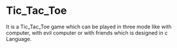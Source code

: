 # Tic_Tac_Toe
It is a Tic_Tac_Toe game which can be played in three mode like with computer, with evil computer or with friends which is designed in c Language.
